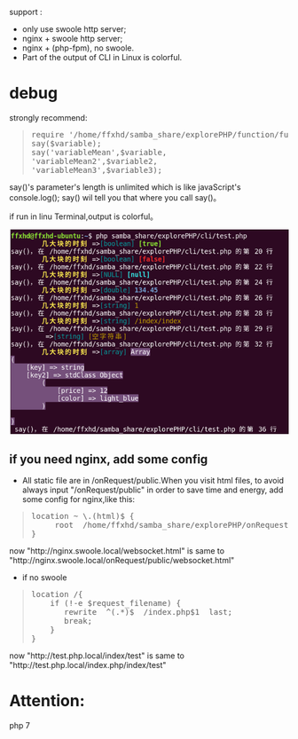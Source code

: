 support : 
* only use swoole http server;
* nginx + swoole http server; 
* nginx + (php-fpm), no swoole. 
* Part of the output of CLI in Linux is colorful.

# debug

strongly recommend:

<blockquote>
<pre>
require '/home/ffxhd/samba_share/explorePHP/function/function_debug.php';
say($variable);
say('variableMean',$variable,
'variableMean2',$variable2,
'variableMean3',$variable3);
</pre>
</blockquote>

say()'s parameter's length is unlimited which is like javaScript's console.log();
say() wil tell you that where you call say()。

if run in linu Terminal,output is colorful。

![alt effect](./onRequest/public/images/php-cli-colorful2.png "effect")

if you need nginx, add some config
----------
* All static file are in /onRequest/public.When you visit html files, to avoid always input "/onRequest/public" 
in order to save time and energy, add some config for nginx,like this:
<blockquote>
<pre>
location ~ \.(html)$ {
     root  /home/ffxhd/samba_share/explorePHP/onRequest/public; #your absolute path
}
</pre>
</blockquote>
now "http://nginx.swoole.local/websocket.html" is same to "http://nginx.swoole.local/onRequest/public/websocket.html"

* if no swoole 
<blockquote>
<pre>
location /{
	if (!-e $request_filename) {
	   rewrite  ^(.*)$  /index.php$1  last;
	   break;
	}
}
</pre>
</blockquote>
now "http://test.php.local/index/test" is same to "http://test.php.local/index.php/index/test"
 
# Attention:
php 7 